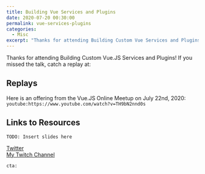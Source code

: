 ```yaml
---
title: Building Vue Services and Plugins
date: 2020-07-20 00:30:00
permalink: vue-services-plugins
categories:
  - Misc
excerpt: "Thanks for attending Building Custom Vue Services and Plugins!"
---
```


Thanks for attending Building Custom Vue.JS Services and Plugins!  If you missed the talk, catch a replay at:

## Replays

Here is an offering from the Vue.JS Online Meetup on July 22nd, 2020:
`youtube:https://www.youtube.com/watch?v=TH9bN2nnd0s`

## Links to Resources

`TODO: Insert slides here`

[Twitter](https://twitter.com/1kevgriff)  
[My Twitch Channel](https://twitch.tv/1kevgriff)  

`cta:`
